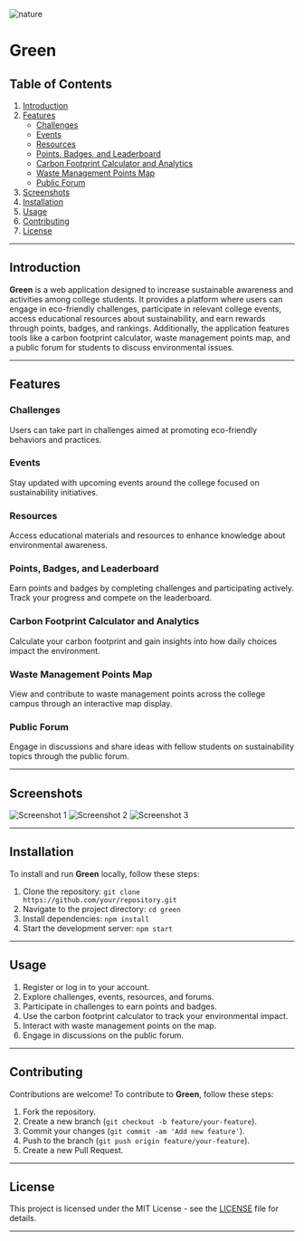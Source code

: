 ![nature](https://github.com/lakshyeahh/Final-Green/assets/121057440/eef4beba-e215-43a6-ad6b-4a10069031e3)

# Green

## Table of Contents

1. [Introduction](#introduction)
2. [Features](#features)
   - [Challenges](#challenges)
   - [Events](#events)
   - [Resources](#resources)
   - [Points, Badges, and Leaderboard](#points-badges-and-leaderboard)
   - [Carbon Footprint Calculator and Analytics](#carbon-footprint-calculator-and-analytics)
   - [Waste Management Points Map](#waste-management-points-map)
   - [Public Forum](#public-forum)
3. [Screenshots](#screenshots)
4. [Installation](#installation)
5. [Usage](#usage)
6. [Contributing](#contributing)
7. [License](#license)

---

## Introduction

**Green** is a web application designed to increase sustainable awareness and activities among college students. It provides a platform where users can engage in eco-friendly challenges, participate in relevant college events, access educational resources about sustainability, and earn rewards through points, badges, and rankings. Additionally, the application features tools like a carbon footprint calculator, waste management points map, and a public forum for students to discuss environmental issues.

---

## Features

### Challenges

Users can take part in challenges aimed at promoting eco-friendly behaviors and practices.

### Events

Stay updated with upcoming events around the college focused on sustainability initiatives.

### Resources

Access educational materials and resources to enhance knowledge about environmental awareness.

### Points, Badges, and Leaderboard

Earn points and badges by completing challenges and participating actively. Track your progress and compete on the leaderboard.

### Carbon Footprint Calculator and Analytics

Calculate your carbon footprint and gain insights into how daily choices impact the environment.

### Waste Management Points Map

View and contribute to waste management points across the college campus through an interactive map display.

### Public Forum

Engage in discussions and share ideas with fellow students on sustainability topics through the public forum.

---

## Screenshots

![Screenshot 1](./screenshots/screenshot1.png)
![Screenshot 2](./screenshots/screenshot2.png)
![Screenshot 3](./screenshots/screenshot3.png)

---

## Installation

To install and run **Green** locally, follow these steps:

1. Clone the repository: `git clone https://github.com/your/repository.git`
2. Navigate to the project directory: `cd green`
3. Install dependencies: `npm install`
4. Start the development server: `npm start`

---

## Usage

1. Register or log in to your account.
2. Explore challenges, events, resources, and forums.
3. Participate in challenges to earn points and badges.
4. Use the carbon footprint calculator to track your environmental impact.
5. Interact with waste management points on the map.
6. Engage in discussions on the public forum.

---

## Contributing

Contributions are welcome! To contribute to **Green**, follow these steps:

1. Fork the repository.
2. Create a new branch (`git checkout -b feature/your-feature`).
3. Commit your changes (`git commit -am 'Add new feature'`).
4. Push to the branch (`git push origin feature/your-feature`).
5. Create a new Pull Request.

---

## License

This project is licensed under the MIT License - see the [LICENSE](./LICENSE) file for details.

---
